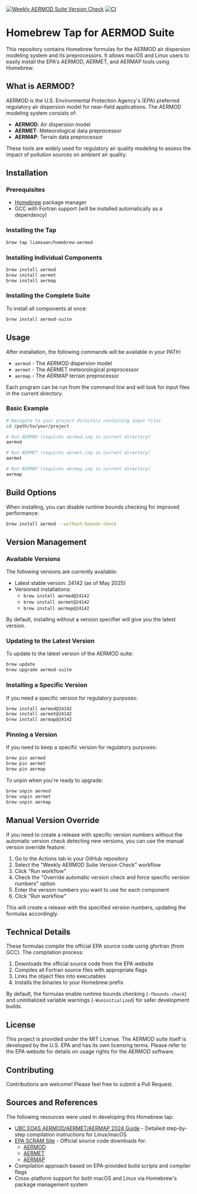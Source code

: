 [![Weekly AERMOD Suite Version Check](https://github.com/liamswan/homebrew-aermod/actions/workflows/weekly-version-check.yml/badge.svg?branch=main)](https://github.com/liamswan/homebrew-aermod/actions/workflows/weekly-version-check.yml)
[![CI](https://github.com/liamswan/homebrew-aermod/actions/workflows/ci.yml/badge.svg?branch=main)](https://github.com/liamswan/homebrew-aermod/actions/workflows/ci.yml)
# Homebrew Tap for AERMOD Suite

This repository contains Homebrew formulas for the AERMOD air dispersion modeling system and its preprocessors. It allows macOS and Linux users to easily install the EPA's AERMOD, AERMET, and AERMAP tools using Homebrew.

## What is AERMOD?

AERMOD is the U.S. Environmental Protection Agency's (EPA) preferred regulatory air dispersion model for near-field applications. The AERMOD modeling system consists of:

- **AERMOD**: Air dispersion model
- **AERMET**: Meteorological data preprocessor
- **AERMAP**: Terrain data preprocessor

These tools are widely used for regulatory air quality modeling to assess the impact of pollution sources on ambient air quality.

## Installation

### Prerequisites

- [Homebrew](https://brew.sh/) package manager
- GCC with Fortran support (will be installed automatically as a dependency)

### Installing the Tap

```bash
brew tap liamswan/homebrew-aermod
```

### Installing Individual Components

```bash
brew install aermod
brew install aermet
brew install aermap
```

### Installing the Complete Suite

To install all components at once:

```bash
brew install aermod-suite
```

## Usage

After installation, the following commands will be available in your PATH:

- `aermod` - The AERMOD dispersion model
- `aermet` - The AERMET meteorological preprocessor
- `aermap` - The AERMAP terrain preprocessor

Each program can be run from the command line and will look for input files in the current directory.

### Basic Example

```bash
# Navigate to your project directory containing input files
cd /path/to/your/project

# Run AERMOD (requires aermod.inp in current directory)
aermod

# Run AERMET (requires aermet.inp in current directory)
aermet

# Run AERMAP (requires aermap.inp in current directory)
aermap
```

## Build Options

When installing, you can disable runtime bounds checking for improved performance:

```bash
brew install aermod --without-bounds-check
```

## Version Management

### Available Versions

The following versions are currently available:

- Latest stable version: 24142 (as of May 2025)
- Versioned installations:
  - `brew install aermod@24142`
  - `brew install aermet@24142`
  - `brew install aermap@24142`

By default, installing without a version specifier will give you the latest version.

### Updating to the Latest Version

To update to the latest version of the AERMOD suite:

```bash
brew update
brew upgrade aermod-suite
```

### Installing a Specific Version

If you need a specific version for regulatory purposes:

```bash
brew install aermod@24142
brew install aermet@24142
brew install aermap@24142
```

### Pinning a Version

If you need to keep a specific version for regulatory purposes:

```bash
brew pin aermod
brew pin aermet
brew pin aermap
```

To unpin when you're ready to upgrade:

```bash
brew unpin aermod
brew unpin aermet
brew unpin aermap
```

## Manual Version Override

If you need to create a release with specific version numbers without the automatic version check detecting new versions, you can use the manual version override feature:

1. Go to the Actions tab in your GitHub repository
2. Select the "Weekly AERMOD Suite Version Check" workflow
3. Click "Run workflow"
4. Check the "Override automatic version check and force specific version numbers" option
5. Enter the version numbers you want to use for each component
6. Click "Run workflow"

This will create a release with the specified version numbers, updating the formulas accordingly.

## Technical Details

These formulas compile the official EPA source code using gfortran (from GCC). The compilation process:

1. Downloads the official source code from the EPA website
2. Compiles all Fortran source files with appropriate flags
3. Links the object files into executables
4. Installs the binaries to your Homebrew prefix

By default, the formulas enable runtime bounds checking (`-fbounds-check`) and uninitialized variable warnings (`-Wuninitialized`) for safer development builds.

## License

This project is provided under the MIT License. The AERMOD suite itself is developed by the U.S. EPA and has its own licensing terms. Please refer to the EPA website for details on usage rights for the AERMOD software.

## Contributing

Contributions are welcome! Please feel free to submit a Pull Request.

## Sources and References

The following resources were used in developing this Homebrew tap:

* [UBC EOAS AERMOD/AERMET/AERMAP 2024 Guide](https://www.eoas.ubc.ca/courses/atsc507/ADM/aermod/aermod_aermet_aermap_2024-v2.pdf) - Detailed step-by-step compilation instructions for Linux/macOS
* [EPA SCRAM Site](https://www.epa.gov/scram) - Official source code downloads for:
  * [AERMOD](https://www.epa.gov/scram/air-quality-dispersion-modeling-preferred-and-recommended-models#aermod)
  * [AERMET](https://www.epa.gov/scram/meteorological-processors-and-accessory-programs#aermet)
  * [AERMAP](https://www.epa.gov/scram/air-quality-dispersion-modeling-related-model-support-programs#aermap)
* Compilation approach based on EPA-provided build scripts and compiler flags
* Cross-platform support for both macOS and Linux via Homebrew's package management system
